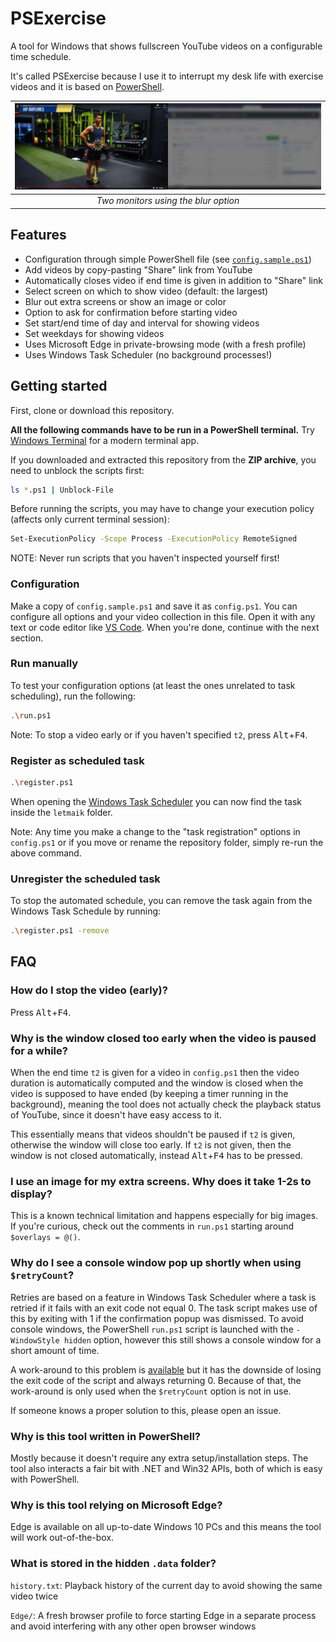 # PSExercise

A tool for Windows that shows fullscreen YouTube videos on a configurable time schedule.

It's called PSExercise because I use it to interrupt my desk life with exercise videos and it is based on [PowerShell](https://docs.microsoft.com/en-us/powershell/scripting/overview).

| ![Screenshot](screenshot.jpg) |
|:--:| 
| *Two monitors using the blur option* |

## Features

- Configuration through simple PowerShell file (see [`config.sample.ps1`](config.sample.ps1))
- Add videos by copy-pasting "Share" link from YouTube
- Automatically closes video if end time is given in addition to "Share" link
- Select screen on which to show video (default: the largest)
- Blur out extra screens or show an image or color
- Option to ask for confirmation before starting video
- Set start/end time of day and interval for showing videos
- Set weekdays for showing videos
- Uses Microsoft Edge in private-browsing mode (with a fresh profile)
- Uses Windows Task Scheduler (no background processes!)

## Getting started

First, clone or download this repository.

**All the following commands have to be run in a PowerShell terminal.**
Try [Windows Terminal](https://aka.ms/terminal) for a modern terminal app.

If you downloaded and extracted this repository from the **ZIP archive**, you need to unblock the scripts first:
```sh
ls *.ps1 | Unblock-File
```

Before running the scripts, you may have to change your execution policy (affects only current terminal session):
```sh
Set-ExecutionPolicy -Scope Process -ExecutionPolicy RemoteSigned
```

NOTE: Never run scripts that you haven't inspected yourself first!

### Configuration

Make a copy of `config.sample.ps1` and save it as `config.ps1`.
You can configure all options and your video collection in this file.
Open it with any text or code editor like [VS Code](https://code.visualstudio.com/).
When you're done, continue with the next section.

### Run manually

To test your configuration options (at least the ones unrelated to task scheduling), run the following:
```sh
.\run.ps1
```

Note: To stop a video early or if you haven't specified `t2`, press <kbd>Alt</kbd>+<kbd>F4</kbd>.

### Register as scheduled task

```sh
.\register.ps1
```
When opening the [Windows Task Scheduler](https://en.wikipedia.org/wiki/Windows_Task_Scheduler) you can now find the task inside the `letmaik` folder.

Note: Any time you make a change to the "task registration" options in `config.ps1` or if you move or rename the repository folder, simply re-run the above command.

### Unregister the scheduled task

To stop the automated schedule, you can remove the task again from the Windows Task Schedule by running:
```sh
.\register.ps1 -remove
```

## FAQ

### How do I stop the video (early)?

Press <kbd>Alt</kbd>+<kbd>F4</kbd>.

### Why is the window closed too early when the video is paused for a while?

When the end time `t2` is given for a video in `config.ps1` then the video duration is automatically computed and the window is closed when the video is supposed to have ended (by keeping a timer running in the background), meaning the tool does not actually check the playback status of YouTube, since it doesn't have easy access to it.

This essentially means that videos shouldn't be paused if `t2` is given, otherwise the window will close too early.
If `t2` is not given, then the window is not closed automatically, instead <kbd>Alt</kbd>+<kbd>F4</kbd> has to be pressed.

### I use an image for my extra screens. Why does it take 1-2s to display?

This is a known technical limitation and happens especially for big images.
If you're curious, check out the comments in `run.ps1` starting around `$overlays = @()`.

### Why do I see a console window pop up shortly when using `$retryCount`?

Retries are based on a feature in Windows Task Scheduler where a task is retried if it fails with an exit code not equal 0.
The task script makes use of this by exiting with 1 if the confirmation popup was dismissed.
To avoid console windows, the PowerShell `run.ps1` script is launched with the `-WindowStyle hidden` option, however this still shows a console window for a short amount of time.

A work-around to this problem is [available](https://stackoverflow.com/a/45473968) but it has the downside of losing the exit code of the script and always returning 0.
Because of that, the work-around is only used when the `$retryCount` option is not in use.

If someone knows a proper solution to this, please open an issue.

### Why is this tool written in PowerShell?

Mostly because it doesn't require any extra setup/installation steps.
The tool also interacts a fair bit with .NET and Win32 APIs, both of which is easy with PowerShell.

### Why is this tool relying on Microsoft Edge?

Edge is available on all up-to-date Windows 10 PCs and this means the tool will work out-of-the-box.

### What is stored in the hidden `.data` folder?

`history.txt`: Playback history of the current day to avoid showing the same video twice

`Edge/`: A fresh browser profile to force starting Edge in a separate process and avoid interfering with any other open browser windows
